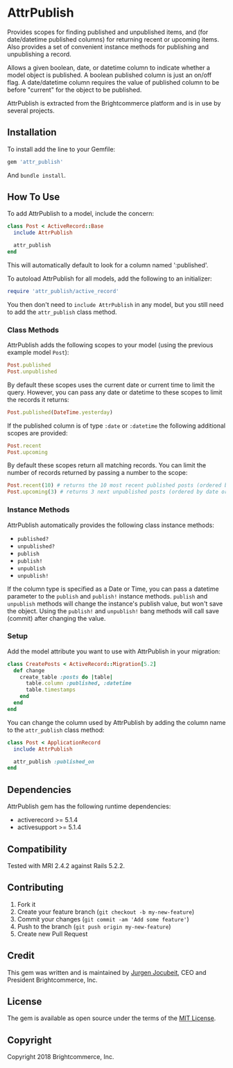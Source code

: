 # AttrPublish

Provides scopes for finding published and unpublished items, and (for date/datetime published columns) for returning recent or upcoming items. Also provides a set of convenient instance methods for publishing and unpublishing a record.

Allows a given boolean, date, or datetime column to indicate whether a model object is published. A boolean published column is just an on/off flag. A date/datetime column requires the value of published column to be before "current" for the object to be published.

AttrPublish is extracted from the Brightcommerce platform and is in use by several projects.

## Installation

To install add the line to your Gemfile:

``` ruby
gem 'attr_publish'
```

And `bundle install`.

## How To Use

To add AttrPublish to a model, include the concern:

``` ruby
class Post < ActiveRecord::Base
  include AttrPublish

  attr_publish
end
```

This will automatically default to look for a column named ':published'.

To autoload AttrPublish for all models, add the following to an initializer:

``` ruby
require 'attr_publish/active_record'
```

You then don't need to `include AttrPublish` in any model, but you still need to add the `attr_publish` class method.

### Class Methods

AttrPublish adds the following scopes to your model (using the previous example model `Post`):

``` ruby
Post.published
Post.unpublished
```

By default these scopes uses the current date or current time to limit the query. However, you can pass any date or datetime to these scopes to limit the records it returns:

``` ruby
Post.published(DateTime.yesterday)
```

If the published column is of type `:date` or `:datetime` the following additional scopes are provided:

``` ruby
Post.recent
Post.upcoming
```

By default these scopes return all matching records. You can limit the number of records returned by passing a number to the scope:

``` ruby
Post.recent(10) # returns the 10 most recent published posts (ordered by date or datetime)
Post.upcoming(3) # returns 3 next unpublished posts (ordered by date or datetime)
```

### Instance Methods

AttrPublish automatically provides the following class instance methods:

- `published?`
- `unpublished?`
- `publish`
- `publish!`
- `unpublish`
- `unpublish!`

If the column type is specified as a Date or Time, you can pass a datetime parameter to the `publish` and `publish!` instance methods. `publish` and `unpublish` methods will change the instance's publish value, but won't save the object. Using the `publish!` and `unpublish!` bang methods will call save (commit) after changing the value.

### Setup

Add the model attribute you want to use with AttrPublish in your migration:

``` ruby
class CreatePosts < ActiveRecord::Migration[5.2]
  def change
    create_table :posts do |table|
      table.column :published, :datetime
      table.timestamps
    end
  end
end
```

You can change the column used by AttrPublish by adding the column name to the `attr_publish` class method:

``` ruby
class Post < ApplicationRecord
  include AttrPublish

  attr_publish :published_on
end
```

## Dependencies

AttrPublish gem has the following runtime dependencies:
- activerecord >= 5.1.4
- activesupport >= 5.1.4

## Compatibility

Tested with MRI 2.4.2 against Rails 5.2.2.

## Contributing

1. Fork it
2. Create your feature branch (`git checkout -b my-new-feature`)
3. Commit your changes (`git commit -am 'Add some feature'`)
4. Push to the branch (`git push origin my-new-feature`)
5. Create new Pull Request

## Credit

This gem was written and is maintained by [Jurgen Jocubeit](https://github.com/JurgenJocubeit), CEO and President Brightcommerce, Inc.

## License

The gem is available as open source under the terms of the [MIT License](http://opensource.org/licenses/MIT).

## Copyright

Copyright 2018 Brightcommerce, Inc.

